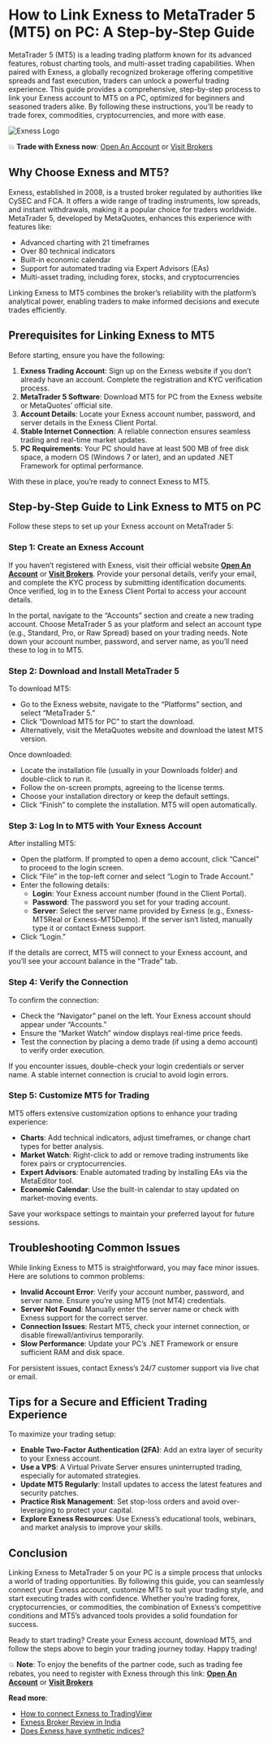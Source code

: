 # How to Link Exness to MetaTrader 5 (MT5) on PC: A Step-by-Step Guide

MetaTrader 5 (MT5) is a leading trading platform known for its advanced features, robust charting tools, and multi-asset trading capabilities. When paired with Exness, a globally recognized brokerage offering competitive spreads and fast execution, traders can unlock a powerful trading experience. This guide provides a comprehensive, step-by-step process to link your Exness account to MT5 on a PC, optimized for beginners and seasoned traders alike. By following these instructions, you’ll be ready to trade forex, commodities, cryptocurrencies, and more with ease.

![Exness Logo](https://d3dpet1g0ty5ed.cloudfront.net/EN_SSA_Trade_every_opportunity_in_milliseconds_800x800.png)

💥 **Trade with Exness now**: [Open An Account](https://one.exnesstrack.org/boarding/sign-up/a/89rj8di4n7) or [Visit Brokers](https://one.exnesstrack.org/a/89rj8di4n7)

## Why Choose Exness and MT5?

Exness, established in 2008, is a trusted broker regulated by authorities like CySEC and FCA. It offers a wide range of trading instruments, low spreads, and instant withdrawals, making it a popular choice for traders worldwide. MetaTrader 5, developed by MetaQuotes, enhances this experience with features like:

- Advanced charting with 21 timeframes
- Over 80 technical indicators
- Built-in economic calendar
- Support for automated trading via Expert Advisors (EAs)
- Multi-asset trading, including forex, stocks, and cryptocurrencies

Linking Exness to MT5 combines the broker’s reliability with the platform’s analytical power, enabling traders to make informed decisions and execute trades efficiently.

## Prerequisites for Linking Exness to MT5

Before starting, ensure you have the following:

1. **Exness Trading Account**: Sign up on the Exness website if you don’t already have an account. Complete the registration and KYC verification process.
2. **MetaTrader 5 Software**: Download MT5 for PC from the Exness website or MetaQuotes’ official site.
3. **Account Details**: Locate your Exness account number, password, and server details in the Exness Client Portal.
4. **Stable Internet Connection**: A reliable connection ensures seamless trading and real-time market updates.
5. **PC Requirements**: Your PC should have at least 500 MB of free disk space, a modern OS (Windows 7 or later), and an updated .NET Framework for optimal performance.

With these in place, you’re ready to connect Exness to MT5.

## Step-by-Step Guide to Link Exness to MT5 on PC

Follow these steps to set up your Exness account on MetaTrader 5:

### Step 1: Create an Exness Account
If you haven’t registered with Exness, visit their official website **[Open An Account](https://one.exnesstrack.org/boarding/sign-up/a/89rj8di4n7)** or **[Visit Brokers](https://one.exnesstrack.org/a/89rj8di4n7)**. Provide your personal details, verify your email, and complete the KYC process by submitting identification documents. Once verified, log in to the Exness Client Portal to access your account details.

In the portal, navigate to the “Accounts” section and create a new trading account. Choose MetaTrader 5 as your platform and select an account type (e.g., Standard, Pro, or Raw Spread) based on your trading needs. Note down your account number, password, and server name, as you’ll need these to log in to MT5.

### Step 2: Download and Install MetaTrader 5
To download MT5:
- Go to the Exness website, navigate to the “Platforms” section, and select “MetaTrader 5.”
- Click “Download MT5 for PC” to start the download.
- Alternatively, visit the MetaQuotes website and download the latest MT5 version.

Once downloaded:
- Locate the installation file (usually in your Downloads folder) and double-click to run it.
- Follow the on-screen prompts, agreeing to the license terms.
- Choose your installation directory or keep the default settings.
- Click “Finish” to complete the installation. MT5 will open automatically.

### Step 3: Log In to MT5 with Your Exness Account
After installing MT5:
- Open the platform. If prompted to open a demo account, click “Cancel” to proceed to the login screen.
- Click “File” in the top-left corner and select “Login to Trade Account.”
- Enter the following details:
  - **Login**: Your Exness account number (found in the Client Portal).
  - **Password**: The password you set for your trading account.
  - **Server**: Select the server name provided by Exness (e.g., Exness-MT5Real or Exness-MT5Demo). If the server isn’t listed, manually type it or contact Exness support.
- Click “Login.”

If the details are correct, MT5 will connect to your Exness account, and you’ll see your account balance in the “Trade” tab.

### Step 4: Verify the Connection
To confirm the connection:
- Check the “Navigator” panel on the left. Your Exness account should appear under “Accounts.”
- Ensure the “Market Watch” window displays real-time price feeds.
- Test the connection by placing a demo trade (if using a demo account) to verify order execution.

If you encounter issues, double-check your login credentials or server name. A stable internet connection is crucial to avoid login errors.

### Step 5: Customize MT5 for Trading
MT5 offers extensive customization options to enhance your trading experience:
- **Charts**: Add technical indicators, adjust timeframes, or change chart types for better analysis.
- **Market Watch**: Right-click to add or remove trading instruments like forex pairs or cryptocurrencies.
- **Expert Advisors**: Enable automated trading by installing EAs via the MetaEditor tool.
- **Economic Calendar**: Use the built-in calendar to stay updated on market-moving events.

Save your workspace settings to maintain your preferred layout for future sessions.

## Troubleshooting Common Issues

While linking Exness to MT5 is straightforward, you may face minor issues. Here are solutions to common problems:

- **Invalid Account Error**: Verify your account number, password, and server name. Ensure you’re using MT5 (not MT4) credentials.
- **Server Not Found**: Manually enter the server name or check with Exness support for the correct server.
- **Connection Issues**: Restart MT5, check your internet connection, or disable firewall/antivirus temporarily.
- **Slow Performance**: Update your PC’s .NET Framework or ensure sufficient RAM and disk space.

For persistent issues, contact Exness’s 24/7 customer support via live chat or email.

## Tips for a Secure and Efficient Trading Experience

To maximize your trading setup:
- **Enable Two-Factor Authentication (2FA)**: Add an extra layer of security to your Exness account.
- **Use a VPS**: A Virtual Private Server ensures uninterrupted trading, especially for automated strategies.
- **Update MT5 Regularly**: Install updates to access the latest features and security patches.
- **Practice Risk Management**: Set stop-loss orders and avoid over-leveraging to protect your capital.
- **Explore Exness Resources**: Use Exness’s educational tools, webinars, and market analysis to improve your skills.

## Conclusion

Linking Exness to MetaTrader 5 on your PC is a simple process that unlocks a world of trading opportunities. By following this guide, you can seamlessly connect your Exness account, customize MT5 to suit your trading style, and start executing trades with confidence. Whether you’re trading forex, cryptocurrencies, or commodities, the combination of Exness’s competitive conditions and MT5’s advanced tools provides a solid foundation for success.

Ready to start trading? Create your Exness account, download MT5, and follow the steps above to begin your trading journey today. Happy trading!

💥 **Note**: To enjoy the benefits of the partner code, such as trading fee rebates, you need to register with Exness through this link: **[Open An Account](https://one.exnesstrack.org/boarding/sign-up/a/89rj8di4n7)** or **[Visit Brokers](https://one.exnesstrack.org/a/89rj8di4n7)**

**Read more**:
- [How to connect Exness to TradingView](https://github.com/AlexMic9/Exness/blob/main/How%20to%20Connect%20Exness%20to%20TradingView.md)
- [Exness Broker Review in India](https://github.com/AlexMic9/Exness/blob/main/Exness%20Broker%20Review%20in%20India%3A%20Legit%2C%20Safe%2C%20Is%20a%20good%20broker%3F.md)
- [Does Exness have synthetic indices?](https://github.com/AlexMic9/Exness/blob/main/Does%20Exness%20Have%20Synthetic%20Indices%3F%20A%20Comprehensive%20Guide.md)
  

